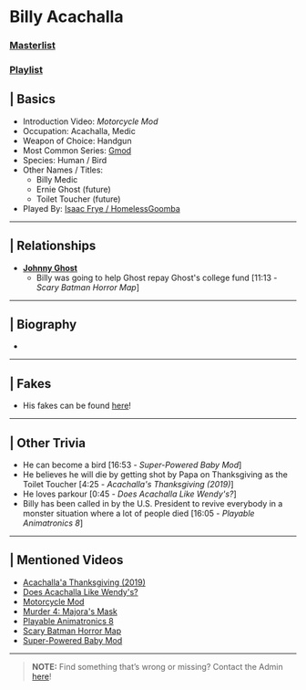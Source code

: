 # Billy Acachalla  
### [Masterlist]()  
### [Playlist]()

## | Basics  
- Introduction Video: *Motorcycle Mod*  
- Occupation: Acachalla, Medic
- Weapon of Choice: Handgun
- Most Common Series: [Gmod](6.Series/Gmod.md)
- Species: Human / Bird
- Other Names / Titles:
  - Billy Medic
  - Ernie Ghost \(future)
  - Toilet Toucher \(future)
- Played By: [Isaac Frye / HomelessGoomba](3.Siblings/3.4.Isaac-Frye-HomelessGoomba.md)

----

## | Relationships  
- [**Johnny Ghost**](5.Characters/Johnny_Ghost.md)  
  - Billy was going to help Ghost repay Ghost's college fund \[11:13 - *Scary Batman Horror Map*]

----

## | Biography  
- 

----

## | Fakes
- His fakes can be found [here](5.Characters/One-Use_Uncommon.md)!
 
----

## | Other Trivia  
- He can become a bird \[16:53 - *Super-Powered Baby Mod*]
- He believes he will die by getting shot by Papa on Thanksgiving as the Toilet Toucher [4:25 - *Acachalla's Thanksgiving (2019)*]
- He loves parkour [0:45 - *Does Acachalla Like Wendy's?*]
- Billy has been called in by the U.S. President to revive everybody in a monster situation where a lot of people died \[16:05 - *Playable Animatronics 8*]

----

## | Mentioned Videos
- [Acachalla'a Thanksgiving \(2019)](https://youtu.be/dC5GT2mZNEk)
- [Does Acachalla Like Wendy's?](https://youtu.be/K2-86Dc81Ec)
- [Motorcycle Mod](https://youtu.be/gNREBUzmn98)
- [Murder 4: Majora's Mask](https://youtu.be/rJShOzX411o)
- [Playable Animatronics 8](https://youtu.be/KByoXkGBzWo)
- [Scary Batman Horror Map](https://youtu.be/EB9US2_E0J8)
- [Super-Powered Baby Mod](https://youtu.be/jWXZO7cAe3o)

----

> **NOTE:** Find something that’s wrong or missing? Contact the Admin [here](../chapter_2.md)!
